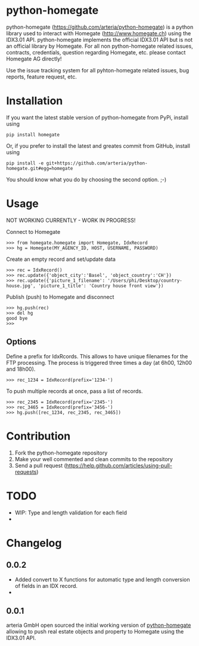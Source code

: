 python-homegate
===============

python-homegate (https://github.com/arteria/python-homegate) is a python library used to interact with Homegate (http://www.homegate.ch) using the IDX3.01 
API. python-homegate implements the official IDX3.01 API but is not an official library by Homegate. For all non python-homegate related issues, contracts, 
credentials, question regarding Homegate, etc. please contact Homegate AG directly! 

Use the issue tracking system for all pyhton-homegate related issues, bug reports, feature request, etc. 

Installation
============

If you want the latest stable version of python-homegate from PyPi, install using

	pip install homegate

Or, if you prefer to install the latest and greates commit from GitHub, install using

	pip install -e git+https://github.com/arteria/python-homegate.git#egg=homegate

You should know what you do by choosing the second option. ;-)


Usage
=====

NOT WORKING CURRENTLY - WORK IN PROGRESS!

Connect to Homegate

	>>> from homegate.homegate import Homegate, IdxRecord
	>>> hg = Homegate(MY_AGENCY_ID, HOST, USERNAME, PASSWORD)

Create an empty record and set/update data
	
	>>> rec = IdxRecord()
	>>> rec.update({'object_city':'Basel', 'object_country':'CH'})
	>>> rec.update({'picture_1_filename': '/Users/phi/Desktop/country-house.jpg', 'picture_1_title': 'Country house front view'}) 

Publish (push) to Homegate and disconnect

	>>> hg.push(rec)
	>>> del hg
	good bye
	>>>

Options
-------

Define a prefix for IdxRcords. This allows to have unique filenames for the FTP processing. The process is triggered 
three times a day (at 6h00, 12h00 and 18h00).	

	>>> rec_1234 = IdxRecord(prefix='1234-')
	
To push multiple records at once, pass a list of records.

	>>> rec_2345 = IdxRecord(prefix='2345-')
	>>> rec_3465 = IdxRecord(prefix='3456-')
	>>> hg.push([rec_1234, rec_2345, rec_3465])
 

Contribution
============

1. Fork the python-homegate repository
2. Make your well commented and clean commits to the repository
3. Send a pull request (https://help.github.com/articles/using-pull-requests)


TODO
====

* WIP: Type and length validation for each field
* 

Changelog
=========

0.0.2
-----

* Added convert to X functions for automatic type and length conversion of fields in an IDX record.
* 

0.0.1
-----

arteria GmbH open sourced the initial working version of [python-homegate](https://github.com/arteria/python-homegate) allowing to push real estate objects and property to Homegate using the IDX3.01 API.
